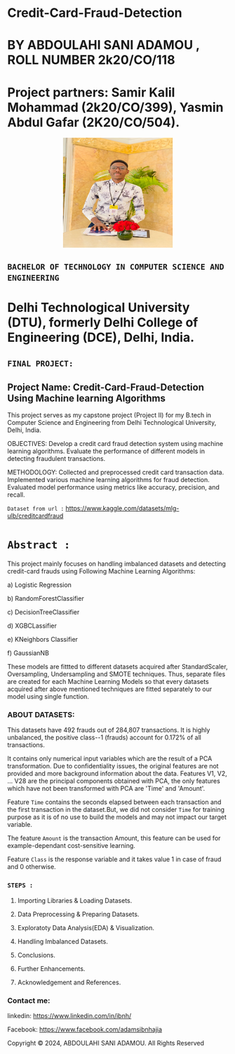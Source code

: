 # Credit-Card-Fraud-Detection 

# BY ABDOULAHI SANI ADAMOU , ROLL NUMBER 2k20/CO/118 

# Project partners: Samir Kalil Mohammad (2k20/CO/399), Yasmin Abdul Gafar (2K20/CO/504).

<div style="display: flex; justify-content: center; align-items: center;">
  <img src='./images/Me.jpg' alt='Abdoulahi Sani Adamou' height='250' width='250'/>
</div>

## `BACHELOR OF TECHNOLOGY IN COMPUTER SCIENCE AND ENGINEERING`
# Delhi Technological University (DTU), formerly Delhi College of Engineering (DCE), Delhi, India.
## `FINAL PROJECT:`
## Project Name: Credit-Card-Fraud-Detection Using Machine learning Algorithms

This project serves as my capstone project (Project II) for my B.tech in Computer Science and Engineering from Delhi Technological University, Delhi, India.

OBJECTIVES:
Develop a credit card fraud detection system using machine learning algorithms. Evaluate the performance of different models in detecting fraudulent transactions.

METHODOLOGY:
Collected and preprocessed credit card transaction data. Implemented various machine learning algorithms for fraud detection. Evaluated model performance using metrics like accuracy, precision, and recall.



`Dataset from url :` https://www.kaggle.com/datasets/mlg-ulb/creditcardfraud

# `Abstract :` 

This project mainly focuses on handling imbalanced datasets and detecting credit-card frauds using Following Machine Learning Algorithms:

a) Logistic Regression

b) RandomForestClassifier

c) DecisionTreeClassifier

d) XGBCLassifier

e) KNeighbors Classifier

f) GaussianNB 

These models are fittted to different datasets acquired after StandardScaler, Oversampling, Undersampling and SMOTE techniques.
Thus, separate files are created for each Machine Learning Models so that every datasets acquired after above mentioned techniques are fitted separately to our model using single function.


### ABOUT DATASETS: 

This datasets have 492 frauds out of 284,807 transactions. It is highly unbalanced, the positive class--1 (frauds) account for 0.172% of all transactions.

It contains only numerical input variables which are the result of a PCA transformation. Due to confidentiality issues, the original features are not provided and more background information about the data. Features V1, V2, … V28 are the principal components obtained with PCA, the only features which have not been transformed with PCA are 'Time' and 'Amount'.

Feature `Time` contains the seconds elapsed between each transaction and the first transaction in the dataset.But, we did not consider `Time` for training purpose as it is of no use to build the models and may not impact our target variable.

The feature `Amount` is the transaction Amount, this feature can be used for example-dependant cost-sensitive learning.

Feature `Class` is the response variable and it takes value 1 in case of fraud and 0 otherwise.

### `STEPS : `
 

1) Importing Libraries & Loading Datasets.

2) Data Preprocessing & Preparing Datasets.

3) Exploratoty Data Analysis(EDA) & Visualization.
  
4) Handling Imbalanced Datasets. 

5) Conclusions.

6) Further Enhancements.
  
7) Acknowledgement and References.


### Contact  me:

linkedin: https://www.linkedin.com/in/ibnh/

Facebook: https://www.facebook.com/adamsibnhajia



Copyright © 2024, ABDOULAHI SANI ADAMOU. All Rights Reserved